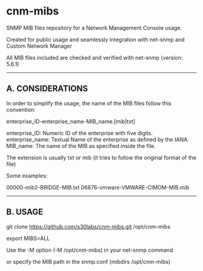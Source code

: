 # cnm-mibs
SNMP MIB files repository for a Network Management Console usage. 

Created for public usage and seamlessly integration with net-snmp and Custom Network Manager

All MIB files included are checked and verified with net-snmp (version: 5.6.1)


-----------------------------------------------------------
A. CONSIDERATIONS
-----------------------------------------------------------

In order to simplify the usage, the name of the MIB files follow this convention:

enterprise_ID-enterprise_name-MIB_name.[mib|txt]

enterprise_ID: Numeric ID of the enterprise with five digits.
enterprise_name: Textual Name of the enterprise as defined by the IANA.
MIB_name: The name of the MIB as specified inside the file.

The extension is usually txt or mib (it tries to follow the original format of the file)

Some examples:

00000-mib2-BRIDGE-MIB.txt
06876-vmware-VMWARE-CIMOM-MIB.mib

-----------------------------------------------------------
B. USAGE
-----------------------------------------------------------

git clone https://github.com/s30labs/cnm-mibs.git /opt/cnm-mibs

export MIBS=ALL

Use the -M option (-M /opt/cnm-mibs) in your net-snmp command

or  specify the MIB path in the snmp.conf (mibdirs /opt/cnm-mibs)


